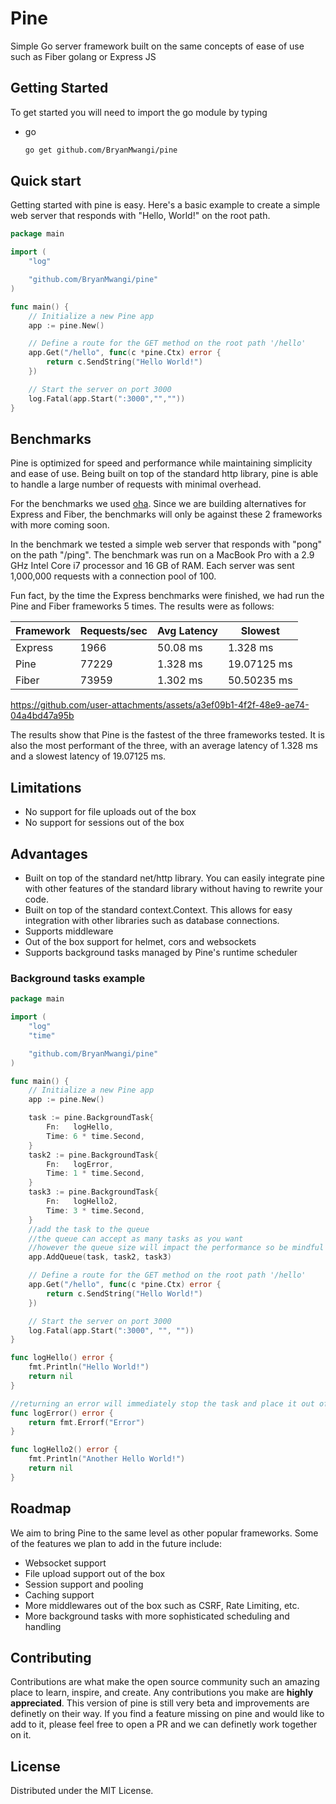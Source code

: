 # Pine

Simple Go server framework built on the same concepts of ease of use such as Fiber golang or Express JS

<!-- GETTING STARTED -->

## Getting Started

To get started you will need to import the go module by typing

- go
  ```sh
  go get github.com/BryanMwangi/pine
  ```

## Quick start

Getting started with pine is easy. Here's a basic example to create a simple web server that responds with "Hello, World!" on the root path.

```go
package main

import (
    "log"

    "github.com/BryanMwangi/pine"
)

func main() {
    // Initialize a new Pine app
    app := pine.New()

    // Define a route for the GET method on the root path '/hello'
    app.Get("/hello", func(c *pine.Ctx) error {
        return c.SendString("Hello World!")
    })

    // Start the server on port 3000
    log.Fatal(app.Start(":3000","",""))
}
```

## Benchmarks

Pine is optimized for speed and performance while maintaining simplicity and ease of use. Being built on top of the standard http library, pine is able to handle a large number of requests with minimal overhead.

For the benchmarks we used [oha](https://github.com/hatoo/oha). Since we are building alternatives for Express and Fiber, the benchmarks will only be against these 2 frameworks with more coming soon.

In the benchmark we tested a simple web server that responds with "pong" on the path "/ping". The benchmark was run on a MacBook Pro with a 2.9 GHz Intel Core i7 processor and 16 GB of RAM. Each server was sent 1,000,000 requests with a connection pool of 100.

Fun fact, by the time the Express benchmarks were finished, we had run the Pine and Fiber frameworks 5 times. The results were as follows:

| Framework | Requests/sec | Avg Latency | Slowest     |
| --------- | ------------ | ----------- | ----------- |
| Express   | 1966         | 50.08 ms    | 1.328 ms    |
| Pine      | 77229        | 1.328 ms    | 19.07125 ms |
| Fiber     | 73959        | 1.302 ms    | 50.50235 ms |

https://github.com/user-attachments/assets/a3ef09b1-4f2f-48e9-ae74-04a4bd47a95b

The results show that Pine is the fastest of the three frameworks tested. It is also the most performant of the three, with an average latency of 1.328 ms and a slowest latency of 19.07125 ms.

## Limitations

- No support for file uploads out of the box
- No support for sessions out of the box

## Advantages

- Built on top of the standard net/http library. You can easily integrate pine with other features of the standard library without having to rewrite your code.
- Built on top of the standard context.Context. This allows for easy integration with other libraries such as database connections.
- Supports middleware
- Out of the box support for helmet, cors and websockets
- Supports background tasks managed by Pine's runtime scheduler

### Background tasks example

```go
package main

import (
    "log"
    "time"

    "github.com/BryanMwangi/pine"
)

func main() {
	// Initialize a new Pine app
	app := pine.New()

	task := pine.BackgroundTask{
		Fn:   logHello,
		Time: 6 * time.Second,
	}
	task2 := pine.BackgroundTask{
		Fn:   logError,
		Time: 1 * time.Second,
	}
	task3 := pine.BackgroundTask{
		Fn:   logHello2,
		Time: 3 * time.Second,
	}
	//add the task to the queue
	//the queue can accept as many tasks as you want
	//however the queue size will impact the performance so be mindful and demure
	app.AddQueue(task, task2, task3)

	// Define a route for the GET method on the root path '/hello'
	app.Get("/hello", func(c *pine.Ctx) error {
		return c.SendString("Hello World!")
	})

	// Start the server on port 3000
	log.Fatal(app.Start(":3000", "", ""))
}

func logHello() error {
	fmt.Println("Hello World!")
	return nil
}

//returning an error will immediately stop the task and place it out of the queue
func logError() error {
	return fmt.Errorf("Error")
}

func logHello2() error {
	fmt.Println("Another Hello World!")
	return nil
}
```

<!-- ROADMAP -->

## Roadmap

We aim to bring Pine to the same level as other popular frameworks. Some of the features we plan to add in the future include:

- Websocket support
- File upload support out of the box
- Session support and pooling
- Caching support
- More middlewares out of the box such as CSRF, Rate Limiting, etc.
- More background tasks with more sophisticated scheduling and handling

<!-- CONTRIBUTING -->

## Contributing

Contributions are what make the open source community such an amazing place to learn, inspire, and create. Any contributions you make are **highly appreciated**. This version of pine is still very beta and improvements are definetly on their way. If you find a feature missing on pine and would like to add to it, please feel free to open a PR and we can definetly work together on it.

<!-- LICENSE -->

## License

Distributed under the MIT License.
